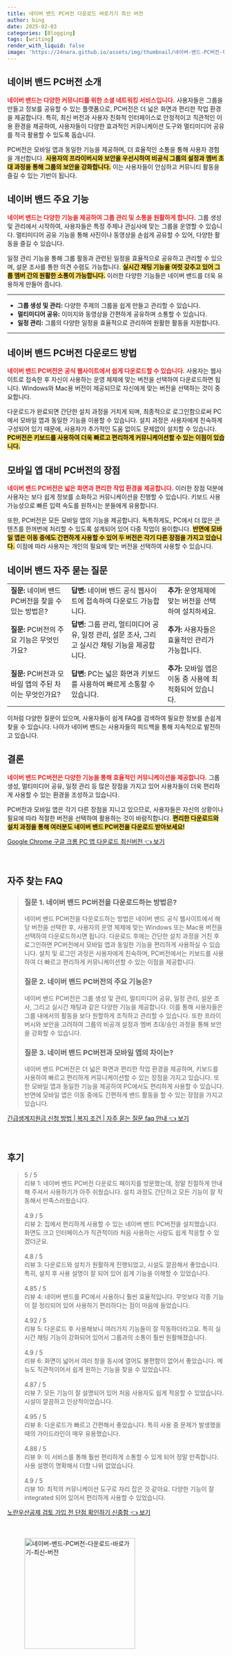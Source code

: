 ```yaml
---
title: 네이버 밴드 PC버전 다운로드 바로가기 최신 버전
author: bing
date: 2025-02-03
categories: [Blogging]
tags: [writing]
render_with_liquid: false
image: 'https://24nara.github.io/assets/img/thumbnail/네이버-밴드-PC버전-다운로드-바로가기-최신-버전.webp'
---
```



<h2 id='네이버_밴드_PC버전_소개'>네이버 밴드 PC버전 소개</h2>

<p><b><span style="color: #ee2323;">네이버 밴드는 다양한 커뮤니티를 위한 소셜 네트워킹 서비스입니다.</span></b> 사용자들은 그룹을 만들고 정보를 공유할 수 있는 플랫폼으로, PC버전은 더 넓은 화면과 편리한 작업 환경을 제공합니다. 특히, 최신 버전과 사용자 친화적 인터페이스로 안정적이고 직관적인 이용 환경을 제공하여, 사용자들이 다양한 효과적인 커뮤니케이션 도구와 멀티미디어 공유를 적극 활용할 수 있도록 돕습니다.</p>

<p>PC버전은 모바일 앱과 동일한 기능을 제공하며, 더 효율적인 소통을 통해 사용자 경험을 개선합니다. <b><span style="background-color: #ffe066;">사용자의 프라이버시와 보안을 우선시하여 비공식 그룹의 설정과 멤버 초대 과정을 통해 그룹의 보안을 강화합니다.</span></b> 이는 사용자들이 안심하고 커뮤니티 활동을 즐길 수 있는 기반이 됩니다.</p>

<h2 id='주요_기능'>네이버 밴드 주요 기능</h2>

<p><b><span style="color: #ee2323;">네이버 밴드는 다양한 기능을 제공하여 그룹 관리 및 소통을 원활하게 합니다.</span></b> 그룹 생성 및 관리에서 시작하여, 사용자들은 특정 주제나 관심사에 맞는 그룹을 운영할 수 있습니다. 멀티미디어 공유 기능을 통해 사진이나 동영상을 손쉽게 공유할 수 있어, 다양한 활동을 즐길 수 있습니다.</p>

<p>일정 관리 기능을 통해 그룹 활동과 관련된 일정을 효율적으로 공유하고 관리할 수 있으며, 설문 조사를 통한 의견 수렴도 가능합니다. <b><span style="background-color: #ffe066;">실시간 채팅 기능을 여럿 갖추고 있어 그룹 멤버 간의 원활한 소통이 가능합니다.</span></b> 이러한 다양한 기능들은 네이버 밴드를 더욱 유용하게 만들어 줍니다.</p>

<hr />

<ul>
    <li><b>그룹 생성 및 관리:</b> 다양한 주제의 그룹을 쉽게 만들고 관리할 수 있습니다.</li>
    <li><b>멀티미디어 공유:</b> 이미지와 동영상을 간편하게 공유하며 소통할 수 있습니다.</li>
    <li><b>일정 관리:</b> 그룹의 다양한 일정을 효율적으로 관리하여 원활한 활동을 지원합니다.</li>
</ul>

<hr />

<h2 id='네이버_밴드_PC버전_다운로드_방법'>네이버 밴드 PC버전 다운로드 방법</h2>

<p><b><span style="color: #ee2323;">네이버 밴드 PC버전은 공식 웹사이트에서 쉽게 다운로드할 수 있습니다.</span></b> 사용자는 웹사이트로 접속한 후 자신이 사용하는 운영 체제에 맞는 버전을 선택하여 다운로드하면 됩니다. Windows와 Mac용 버전이 제공되므로 자신에게 맞는 버전을 선택하는 것이 중요합니다.</p>

<p>다운로드가 완료되면 간단한 설치 과정을 거치게 되며, 최종적으로 로그인함으로써 PC에서 모바일 앱과 동일한 기능을 이용할 수 있습니다. 설치 과정은 사용자에게 친숙하게 구성되어 있기 때문에, 사용자가 추가적인 도움 없이도 문제없이 설치할 수 있습니다. <b><span style="background-color: #ffe066;">PC버전은 키보드를 사용하여 더욱 빠르고 편리하게 커뮤니케이션할 수 있는 이점이 있습니다.</span></b></p>

<h2 id='모바일_앱_대비_PC버전의_장점'>모바일 앱 대비 PC버전의 장점</h2>

<p><b><span style="color: #ee2323;">네이버 밴드 PC버전은 넓은 화면과 편리한 작업 환경을 제공합니다.</span></b> 이러한 장점 덕분에 사용자는 보다 쉽게 정보를 소화하고 커뮤니케이션을 진행할 수 있습니다. 키보드 사용 가능성으로 빠른 입력 속도를 원하시는 분들에게 유용합니다.</p>

<p>또한, PC버전은 모든 모바일 앱의 기능을 제공합니다. 독특하게도, PC에서 더 많은 콘텐츠를 한꺼번에 처리할 수 있도록 설계되어 있어 다중 작업이 용이합니다. <b><span style="background-color: #ffe066;">반면에 모바일 앱은 이동 중에도 간편하게 사용할 수 있어 두 버전은 각기 다른 장점을 가지고 있습니다.</span></b> 이점에 따라 사용자는 개인의 필요에 맞는 버전을 선택하여 사용할 수 있습니다.</p>

<h2 id='자주_묻는_질문'>네이버 밴드 자주 묻는 질문</h2>

<table>
    <tr>
        <td><b>질문:</b> 네이버 밴드 PC버전을 찾을 수 있는 방법은?</td>
        <td><b>답변:</b> 네이버 밴드 공식 웹사이트에 접속하여 다운로드 가능합니다.</td>
        <td><b>추가:</b> 운영체제에 맞는 버전을 선택하여 설치하세요.</td>
    </tr>
    <tr>
        <td><b>질문:</b> PC버전의 주요 기능은 무엇인가요?</td>
        <td><b>답변:</b> 그룹 관리, 멀티미디어 공유, 일정 관리, 설문 조사, 그리고 실시간 채팅 기능을 제공합니다.</td>
        <td><b>추가:</b> 사용자들은 효율적인 관리가 가능합니다.</td>
    </tr>
    <tr>
        <td><b>질문:</b> PC버전과 모바일 앱의 주된 차이는 무엇인가요?</td>
        <td><b>답변:</b> PC는 넓은 화면과 키보드를 사용하여 빠르게 소통할 수 있습니다.</td>
        <td><b>추가:</b> 모바일 앱은 이동 중 사용에 최적화되어 있습니다.</td>
    </tr>
</table>

<p>이처럼 다양한 질문이 있으며, 사용자들이 쉽게 FAQ를 검색하여 필요한 정보를 손쉽게 찾을 수 있습니다. 나아가 네이버 밴드는 사용자들의 피드백을 통해 지속적으로 발전하고 있습니다.</p>

<h2 id='결론'>결론</h2>

<p><b><span style="color: #ee2323;">네이버 밴드 PC버전은 다양한 기능을 통해 효율적인 커뮤니케이션을 제공합니다.</span></b> 그룹 생성, 멀티미디어 공유, 일정 관리 등 많은 장점을 가지고 있어 사용자들이 더욱 편리하게 사용할 수 있는 환경을 조성하고 있습니다.</p>

<p>PC버전과 모바일 앱은 각기 다른 장점을 지니고 있으므로, 사용자들은 자신의 상황이나 필요에 따라 적절한 버전을 선택하여 활용하는 것이 바람직합니다. <b><span style="background-color: #ffe066;">편리한 다운로드와 설치 과정을 통해 여러분도 네이버 밴드 PC버전을 다운로드 받아보세요!</span></b></p>


<p><a class="click-button" title="Google Chrome 구글 크롬 PC 앱 다운로드 최신버전" href="https://24nara.github.io/posts/Google-Chrome-%EA%B5%AC%EA%B8%80-%ED%81%AC%EB%A1%AC-PC-%EC%95%B1-%EB%8B%A4%EC%9A%B4%EB%A1%9C%EB%93%9C-%EC%B5%9C%EC%8B%A0%EB%B2%84%EC%A0%84/" rel="dofollow">Google Chrome 구글 크롬 PC 앱 다운로드 최신버전 👈 보기</a></p><br>
<h2 id='자주_찾는_FAQ'>자주 찾는 FAQ</h2>
<div itemscope="" itemtype="https://schema.org/FAQPage"> 
<blockquote> 
<div itemscope="" itemprop="mainEntity" itemtype="https://schema.org/Question"> 
<h3 itemprop="name">질문 1. 네이버 밴드 PC버전을 다운로드하는 방법은?</h3> 
<div itemscope="" itemprop="acceptedAnswer" itemtype="https://schema.org/Answer"> 
<span itemprop="text"> 
<p>네이버 밴드 PC버전을 다운로드하는 방법은 네이버 밴드 공식 웹사이트에서 해당 버전을 선택한 후, 사용자의 운영 체제에 맞는 Windows 또는 Mac용 버전을 선택하여 다운로드하시면 됩니다. 다운로드 후에는 간단한 설치 과정을 거친 후 로그인하면 PC버전에서 모바일 앱과 동일한 기능을 편리하게 사용하실 수 있습니다. 설치 및 로그인 과정은 사용자에게 친숙하며, PC버전에서는 키보드를 사용하여 더 빠르고 편리하게 커뮤니케이션할 수 있는 이점을 제공합니다.</p> 
</span> 
</div> 
</div> 

<div itemscope="" itemprop="mainEntity" itemtype="https://schema.org/Question"> 
<h3 itemprop="name">질문 2. 네이버 밴드 PC버전의 주요 기능은?</h3> 
<div itemscope="" itemprop="acceptedAnswer" itemtype="https://schema.org/Answer"> 
<span itemprop="text"> 
<p>네이버 밴드 PC버전은 그룹 생성 및 관리, 멀티미디어 공유, 일정 관리, 설문 조사, 그리고 실시간 채팅과 같은 다양한 기능을 제공합니다. 이를 통해 사용자들은 그룹 내에서의 활동을 보다 원할하게 조직하고 관리할 수 있습니다. 또한 프라이버시와 보안을 고려하여 그룹의 비공개 설정과 멤버 초대/승인 과정을 통해 보안을 강화할 수 있습니다.</p> 
</span> 
</div> 
</div> 

<div itemscope="" itemprop="mainEntity" itemtype="https://schema.org/Question"> 
<h3 itemprop="name">질문 3. 네이버 밴드 PC버전과 모바일 앱의 차이는?</h3> 
<div itemscope="" itemprop="acceptedAnswer" itemtype="https://schema.org/Answer"> 
<span itemprop="text"> 
<p>네이버 밴드 PC버전은 더 넓은 화면과 편리한 작업 환경을 제공하며, 키보드를 사용하여 빠르고 편리하게 커뮤니케이션할 수 있는 장점을 가지고 있습니다. 또한 모바일 앱과 동일한 기능을 제공하여 PC에서도 편리하게 사용할 수 있습니다. 반면에 모바일 앱은 이동 중에도 간편하게 밴드 활동을 할 수 있는 장점을 가지고 있습니다.</p> 
</span> 
</div> 
</div> 

</blockquote> 
</div>
<p><a class="click-button" title="긴급생계지원금 신청 방법 | 복지 조건 | 자주 묻는 질문 faq 안내" href="https://24nara.github.io/posts/%EA%B8%B4%EA%B8%89%EC%83%9D%EA%B3%84%EC%A7%80%EC%9B%90%EA%B8%88-%EC%8B%A0%EC%B2%AD-%EB%B0%A9%EB%B2%95-%EB%B3%B5%EC%A7%80-%EC%A1%B0%EA%B1%B4-%EC%9E%90%EC%A3%BC-%EB%AC%BB%EB%8A%94-%EC%A7%88%EB%AC%B8-faq-%EC%95%88%EB%82%B4/" rel="dofollow">긴급생계지원금 신청 방법 | 복지 조건 | 자주 묻는 질문 faq 안내 👈 보기</a></p><br>
<h2 id='후기'>후기</h2>
<div itemscope itemtype="https://schema.org/Product">
  <blockquote>
  <div itemprop="review" itemscope itemtype="https://schema.org/Review">
      <div itemprop="reviewRating" itemscope itemtype="https://schema.org/Rating"> <span itemprop="ratingValue">5</span> / <span itemprop="bestRating">5</span> </div>
      <span itemprop="reviewBody">리뷰 1: 네이버 밴드 PC버전 다운로드 페이지를 방문했는데, 정말 친절하게 안내해 주셔서 사용하기가 아주 쉬웠습니다. 설치 과정도 간단하고 모든 기능이 잘 작동해서 만족스러웠습니다.</span>
  </div>
  <br>
  <div itemprop="review" itemscope itemtype="https://schema.org/Review">
      <div itemprop="reviewRating" itemscope itemtype="https://schema.org/Rating"> <span itemprop="ratingValue">4.9</span> / <span itemprop="bestRating">5</span> </div>
      <span itemprop="reviewBody">리뷰 2: 집에서 편리하게 사용할 수 있는 네이버 밴드 PC버전을 설치했습니다. 화면도 크고 인터페이스가 직관적이라 처음 사용하는 사람도 쉽게 적응할 수 있겠더군요.</span>
  </div>
  <br>
  <div itemprop="review" itemscope itemtype="https://schema.org/Review">
      <div itemprop="reviewRating" itemscope itemtype="https://schema.org/Rating"> <span itemprop="ratingValue">4.8</span> / <span itemprop="bestRating">5</span> </div>
      <span itemprop="reviewBody">리뷰 3: 다운로드와 설치가 원활하게 진행되었고, 시설도 깔끔해서 좋았습니다. 특히, 설치 후 사용 설명이 잘 되어 있어 쉽게 기능을 이해할 수 있었습니다.</span>
  </div>
  <br>
  <div itemprop="review" itemscope itemtype="https://schema.org/Review">
      <div itemprop="reviewRating" itemscope itemtype="https://schema.org/Rating"> <span itemprop="ratingValue">4.85</span> / <span itemprop="bestRating">5</span> </div>
      <span itemprop="reviewBody">리뷰 4: 네이버 밴드를 PC에서 사용하니 훨씬 효율적입니다. 무엇보다 각종 기능이 잘 정리되어 있어 사용하기 편리하다는 점이 마음에 들었습니다.</span>
  </div>
  <br>
  <div itemprop="review" itemscope itemtype="https://schema.org/Review">
      <div itemprop="reviewRating" itemscope itemtype="https://schema.org/Rating"> <span itemprop="ratingValue">4.92</span> / <span itemprop="bestRating">5</span> </div>
      <span itemprop="reviewBody">리뷰 5: 다운로드 후 사용해보니 여러가지 기능들이 잘 작동하더라고요. 특히 실시간 채팅 기능이 강화되어 있어서 그룹과의 소통이 훨씬 원활해졌습니다.</span>
  </div>
  <br>
  <div itemprop="review" itemscope itemtype="https://schema.org/Review">
      <div itemprop="reviewRating" itemscope itemtype="https://schema.org/Rating"> <span itemprop="ratingValue">4.9</span> / <span itemprop="bestRating">5</span> </div>
      <span itemprop="reviewBody">리뷰 6: 화면이 넓어서 여러 창을 동시에 열어도 불편함이 없어서 좋았습니다. 메뉴도 직관적이어서 쉽게 원하는 기능을 찾을 수 있었습니다.</span>
  </div>
  <br>
  <div itemprop="review" itemscope itemtype="https://schema.org/Review">
      <div itemprop="reviewRating" itemscope itemtype="https://schema.org/Rating"> <span itemprop="ratingValue">4.87</span> / <span itemprop="bestRating">5</span> </div>
      <span itemprop="reviewBody">리뷰 7: 모든 기능이 잘 설명되어 있어 처음 사용자도 쉽게 적응할 수 있었습니다. 시설이 깔끔하고 인상적이었습니다.</span>
  </div>
  <br>
  <div itemprop="review" itemscope itemtype="https://schema.org/Review">
      <div itemprop="reviewRating" itemscope itemtype="https://schema.org/Rating"> <span itemprop="ratingValue">4.95</span> / <span itemprop="bestRating">5</span> </div>
      <span itemprop="reviewBody">리뷰 8: 다운로드가 빠르고 간편해서 좋았습니다. 특히 사용 중 문제가 발생했을 때의 가이드라인이 매우 유용했습니다.</span>
  </div>
  <br>
  <div itemprop="review" itemscope itemtype="https://schema.org/Review">
      <div itemprop="reviewRating" itemscope itemtype="https://schema.org/Rating"> <span itemprop="ratingValue">4.88</span> / <span itemprop="bestRating">5</span> </div>
      <span itemprop="reviewBody">리뷰 9: 이 서비스를 통해 훨씬 편리하게 소통할 수 있게 되어 정말 만족합니다. 사용 설명이 명확해서 더할 나위 없었습니다.</span>
  </div>
  <br>
  <div itemprop="review" itemscope itemtype="https://schema.org/Review">
      <div itemprop="reviewRating" itemscope itemtype="https://schema.org/Rating"> <span itemprop="ratingValue">4.9</span> / <span itemprop="bestRating">5</span> </div>
      <span itemprop="reviewBody">리뷰 10: 최적의 커뮤니케이션 도구로 자리 잡은 것 같아요. 다양한 기능이 잘 integrated 되어 있어서 편리하게 사용할 수 있었습니다.</span>
  </div>
  </blockquote>
</div>
<p><a class="click-button" title="노란우산공제 검토 가입 전 단점 확인하기 신중함" href="https://24nara.github.io/posts/%EB%85%B8%EB%9E%80%EC%9A%B0%EC%82%B0%EA%B3%B5%EC%A0%9C-%EA%B2%80%ED%86%A0-%EA%B0%80%EC%9E%85-%EC%A0%84-%EB%8B%A8%EC%A0%90-%ED%99%95%EC%9D%B8%ED%95%98%EA%B8%B0-%EC%8B%A0%EC%A4%91%ED%95%A8/" rel="dofollow">노란우산공제 검토 가입 전 단점 확인하기 신중함 👈 보기</a></p><br>
<figure class="image"><img src="https://24nara.github.io/assets/img/thumbnail/네이버-밴드-PC버전-다운로드-바로가기-최신-버전.webp" alt="네이버-밴드-PC버전-다운로드-바로가기-최신-버전" width="256" height="256"></figure>